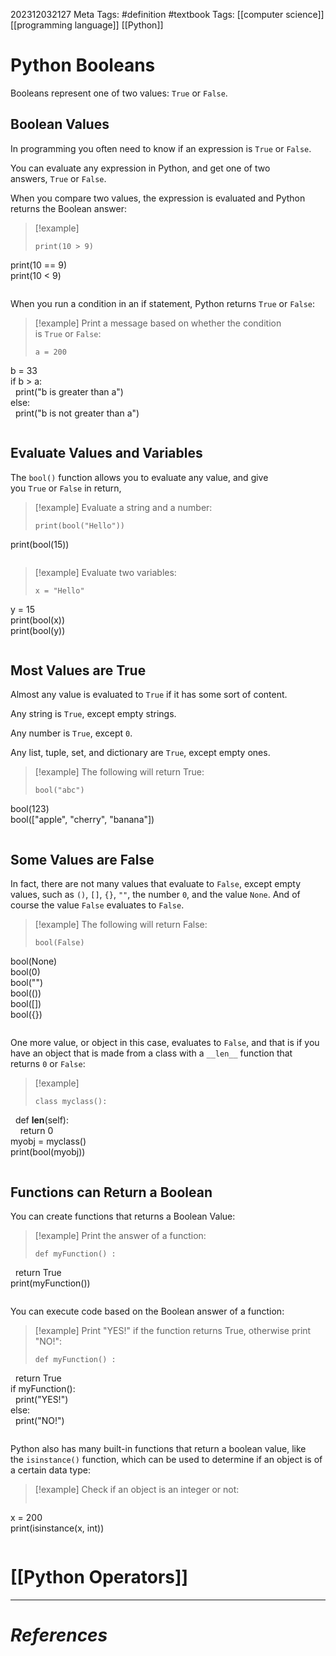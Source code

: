 202312032127
Meta Tags: #definition #textbook 
Tags: [[computer science]] [[programming language]] [[Python]]

# Python Booleans

Booleans represent one of two values: `True` or `False`.

## Boolean Values

In programming you often need to know if an expression is `True` or `False`.

You can evaluate any expression in Python, and get one of two answers, `True` or `False`.

When you compare two values, the expression is evaluated and Python returns the Boolean answer:

>[!example]
>```
>print(10 > 9)  
print(10 == 9)  
print(10 < 9)
>```

When you run a condition in an if statement, Python returns `True` or `False`:

>[!example] Print a message based on whether the condition is `True` or `False`:
>```
>a = 200  
b = 33  
if b > a:  
  print("b is greater than a")  
else:  
  print("b is not greater than a")
>```

## Evaluate Values and Variables

The `bool()` function allows you to evaluate any value, and give you `True` or `False` in return,

>[!example] Evaluate a string and a number:
>```
>print(bool("Hello"))  
print(bool(15))
>```

>[!example] Evaluate two variables:
>```
>x = "Hello"  
y = 15  
print(bool(x))  
print(bool(y))
>```

## Most Values are True

Almost any value is evaluated to `True` if it has some sort of content.

Any string is `True`, except empty strings.

Any number is `True`, except `0`.

Any list, tuple, set, and dictionary are `True`, except empty ones.

>[!example] The following will return True:
>```
>bool("abc")  
bool(123)  
bool(["apple", "cherry", "banana"])
>```

## Some Values are False

In fact, there are not many values that evaluate to `False`, except empty values, such as `()`, `[]`, `{}`, `""`, the number `0`, and the value `None`. And of course the value `False` evaluates to `False`.

>[!example] The following will return False:
>```
>bool(False)  
bool(None)  
bool(0)  
bool("")  
bool(())  
bool([])  
bool({})
>```

One more value, or object in this case, evaluates to `False`, and that is if you have an object that is made from a class with a `__len__` function that returns `0` or `False`:

>[!example]
>```
>class myclass():  
  def __len__(self):  
    return 0  
myobj = myclass()  
print(bool(myobj))
>```

## Functions can Return a Boolean

You can create functions that returns a Boolean Value:

>[!example] Print the answer of a function:
>```
>def myFunction() :  
  return True  
print(myFunction())
>```

You can execute code based on the Boolean answer of a function:

>[!example] Print "YES!" if the function returns True, otherwise print "NO!":
>```
>def myFunction() :  
  return True  
if myFunction():  
  print("YES!")  
else:  
  print("NO!")
>```

Python also has many built-in functions that return a boolean value, like the `isinstance()` function, which can be used to determine if an object is of a certain data type:

>[!example] Check if an object is an integer or not:
>```
x = 200  
print(isinstance(x, int))
>```

# [[Python Operators]]



---
# *References*